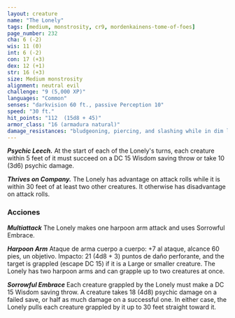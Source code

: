 ```yaml
---
layout: creature
name: "The Lonely"
tags: [medium, monstrosity, cr9, mordenkainens-tome-of-foes]
page_number: 232
cha: 6 (-2)
wis: 11 (0)
int: 6 (-2)
con: 17 (+3)
dex: 12 (+1)
str: 16 (+3)
size: Medium monstrosity
alignment: neutral evil
challenge: "9 (5,000 XP)"
languages: "Common"
senses: "darkvision 60 ft., passive Perception 10"
speed: "30 ft."
hit_points: "112  (15d8 + 45)"
armor_class: "16 (armadura natural)"
damage_resistances: "bludgeoning, piercing, and slashing while in dim light or darkness"
---
```


***Psychic Leech.*** At the start of each of the Lonely's turns, each creature within 5 feet of it must succeed on a DC 15 Wisdom saving throw or take 10 (3d6) psychic damage.

***Thrives on Company.*** The Lonely has advantage on attack rolls while it is within 30 feet of at least two other creatures. It otherwise has disadvantage on attack rolls.

### Acciones

***Multiattack*** The Lonely makes one harpoon arm attack and uses Sorrowful Embrace.

***Harpoon Arm*** Ataque de arma cuerpo a cuerpo: +7 al ataque, alcance 60 pies, un objetivo. Impacto: 21 (4d8 + 3) puntos de daño perforante, and the target is grappled (escape DC 15) if it is a Large or smaller creature.
The Lonely has two harpoon arms and can grapple up to two creatures at once.

***Sorrowful Embrace*** Each creature grappled by the Lonely must make a DC 15 Wisdom saving throw. A creature takes 18 (4d8) psychic damage on a failed save, or half as much damage on a successful one. In either case, the Lonely pulls each creature grappled by it up to 30 feet straight toward it.